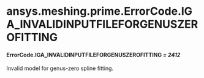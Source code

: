 # ansys.meshing.prime.ErrorCode.IGA_INVALIDINPUTFILEFORGENUSZEROFITTING



#### ErrorCode.IGA_INVALIDINPUTFILEFORGENUSZEROFITTING *= 2412*

Invalid model for genus-zero spline fitting.

<!-- !! processed by numpydoc !! -->
